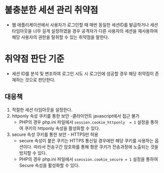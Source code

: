 # 불충분한 세션 관리 취약점
* 웹 애플리케이션에서 사용자가 로그인할 때 매번 동일한 세션ID를 발급하거나 세션 타임아웃을 너무 길게 설정하였을 경우 공격자가 다른 사용자의 세션을 재사용하여 해당 사용자의 권한을 탈취할 수 있는 취약점을 말한다. 

# 취약점 판단 기준
* 세션 ID를 분석 및 변조하여 로그인 시도 시 로그인에 성공할 경우 해당 취약점이 존재하는 것으로 판단한다. 

## 대응책
1. 적절한 세션 타임아웃을 설정한다. 
2. httponly 속성 쿠키를 통한 보안 -클라이언트 javascript에서 접근 불가
    * PHP의 경우 php.ini 파일에서 `session.cookie_httponly  = 1` 설정을 통하여 쿠키의 httponly 속성을 활성화할 수 있다.
3. secure 속성 쿠키를 통한 보안 - HTTPS만 허용
    * secure 속성이 붙은 쿠키는 HTTPS 통신일 경우에만 해당 쿠키를 사용하는 옵션이다. 따라서 전송구간 암호화를 통해 평문 쿠키가 전송과정에 노출되는 것을 방지할 수 있다. 
    * PHP의 경우 php.ini 파일에서 `ssession.cookie_secure = 1` 설정을 통하여 Secure 속성을 활성화할 수 있다. 